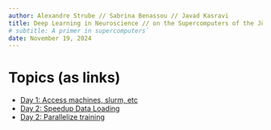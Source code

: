 ```yaml
---
author: Alexandre Strube // Sabrina Benassou // Javad Kasravi
title: Deep Learning in Neuroscience // on the Supercomputers of the Jülich Supercomputing Centre
# subtitle: A primer in supercomputers`
date: November 19, 2024
---
```


# Topics (as links)

- [Day 1: Access machines, slurm, etc](01-access-machines.html)
- [Day 2: Speedup Data Loading](02-speedup-data-loading.html)
- [Day 2: Parallelize training](03-parallelize-training.html)
